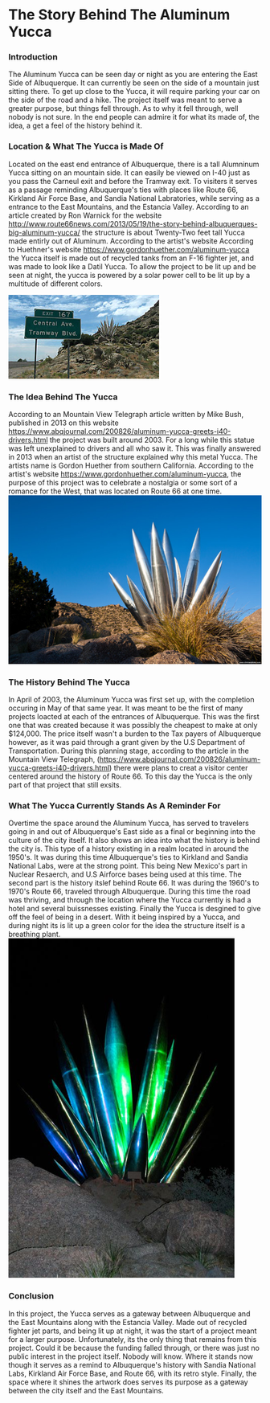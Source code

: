 # The Story Behind The Aluminum Yucca

### Introduction

The Aluminum Yucca can be seen day or night as you are entering the East Side of Albuquerque. It can currently be seen on the side of a mountain just sitting there. To get up close to the Yucca, it will require parking your car on the side of the road and a hike. The project itself was meant to serve a greater purpose, but things fell through. As to why it fell through, well nobody is not sure. In the end people can admire it for what its made of, the idea, a get a feel of the history behind it.

### Location & What The Yucca is Made Of

Located on the east end entrance of Albuquerque, there is a tall Alumninum Yucca sitting on an mountain side. It can easily be viewed on I-40 just as you pass the Carneul exit and before the Tramway exit. To visiters it serves as a passage reminding Albuquerque's ties with places like Route 66, Kirkland Air Force Base, and Sandia National Labratories, while serving as a entrance to the East Mountains, and the Estancia Valley. According to an article created by Ron Warnick for the website http://www.route66news.com/2013/05/19/the-story-behind-albuquerques-big-aluminum-yucca/ the structure is about Twenty-Two feet tall Yucca made entirly out of Aluminum. According to the artist's website According to Huethner's website https://www.gordonhuether.com/aluminum-yucca the Yucca itself is made out of recycled tanks from an F-16 fighter jet, and was made to look like a Datil Yucca. To allow the project to be lit up and be seen at night, the yucca is powered by a solar power cell to be lit up by a multitude of different colors.

![Aluminum Yucca Location](images/AYucca3.jpg "Aluminum Yucca Location")

### The Idea Behind The Yucca

According to an Mountain View Telegraph article written by Mike Bush, published in 2013 on this website https://www.abqjournal.com/200826/aluminum-yucca-greets-i40-drivers.html the project was built around 2003. For a long while this statue was left unexplained to drivers and all who saw it. This was finally answered in 2013 when an artist of the structure explained why this metal Yucca. The artists name is Gordon Huether from southern California. According to the artist's website https://www.gordonhuether.com/aluminum-yucca, the purpose of this project was to celebrate a nostalgia or some sort of a romance for the West, that was located on Route 66 at one time. 
![Aluminum Yucca](images/AYucca1.jpg "Aluminum Yucca")

### The History Behind The Yucca

In April of 2003, the Aluminum Yucca was first set up, with the completion occuring in May of that same year. It was meant to be the first of many projects loacted at each of the entrances of Albuquerque. This was the first one that was created because it was possibly the cheapest to make at only $124,000. The price itself wasn't a burden to the Tax payers of Albuquerque however, as it was paid through a grant given by the U.S Department of Transportation. During this planning stage, according to the article in the Mountain View Telegraph, (https://www.abqjournal.com/200826/aluminum-yucca-greets-i40-drivers.html) there were plans to creat a visitor center centered around the history of Route 66. To this day the Yucca is the only part of that project that still exsits.

### What The Yucca Currently Stands As A Reminder For 

Overtime the space around the Aluminum Yucca, has served to travelers going in and out of Albuquerque's East side as a final or beginning into the culture of the city itself. It also shows an idea into what the history is behind the city is. This type of a history existing in a realm located in around the 1950's. It was during this time Albuquerque's ties to Kirkland and Sandia National Labs, were at the strong point. This being New Mexico's part in Nuclear Resaerch, and U.S Airforce bases being used at this time. The second part is the history itslef behind Route 66. It was during the 1960's to 1970's Route 66, traveled through Albuquerque. During this time the road was thriving, and through the location where the Yucca currently is had a hotel and several buissnesses existing. Finally the Yucca is desgined to give off the feel of being in a desert. With it being inspired by a Yucca, and during night its is lit up a green color for the idea the structure itself is a breathing plant.
![Aluminum Yucca at night](images/AYucca2.jpg "Aluminum Yucca at Night")

### Conclusion

In this project, the Yucca serves as a gateway between Albuquerque and the East Mountains along with the Estancia Valley. Made out of recycled fighter jet parts, and being lit up at night, it was the start of a project meant for a larger purpose. Unfortunately, its the only thing that remains from this project. Could it be because the funding falled through, or there was just no public interest in the project itself. Nobody will know. Where it stands now though it serves as a remind to Albuquerque's history with Sandia National Labs, Kirkland Air Force Base, and Route 66, with its retro style. Finally, the space where it shines the artwork does serves its purpose as a gateway between the city itself and the East Mountains.
